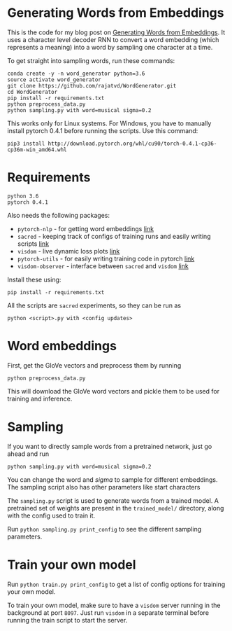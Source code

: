 # Generating Words from Embeddings
This is the code for my blog post on [Generating Words from Embeddings](https://rajatvd.github.io/Generating-Words-From-Embeddings/). It uses a character level decoder RNN to convert a word embedding (which represents a meaning) into a word by sampling one character at a time.

To get straight into sampling words, run these commands:

```
conda create -y -n word_generator python=3.6  
source activate word_generator
git clone https://github.com/rajatvd/WordGenerator.git  
cd WordGenerator  
pip install -r requirements.txt   
python preprocess_data.py  
python sampling.py with word=musical sigma=0.2
```

This works only for Linux systems. For Windows, you have to manually install pytorch 0.4.1 before running the scripts. Use this command:

`pip3 install http://download.pytorch.org/whl/cu90/torch-0.4.1-cp36-cp36m-win_amd64.whl`


# Requirements
`python 3.6`  
`pytorch 0.4.1`

Also needs the following packages:  
* `pytorch-nlp` - for getting word embeddings [link](https://github.com/PetrochukM/PyTorch-NLP)
* `sacred` - keeping track of configs of training runs and easily writing scripts [link](https://github.com/IDSIA/sacred)
* `visdom` - live dynamic loss plots [link](https://github.com/facebookresearch/visdom)
* `pytorch-utils` - for easily writing training code in pytorch [link](https://github.com/rajatvd/PytorchUtils)
* `visdom-observer` - interface between `sacred` and `visdom` [link](https://github.com/rajatvd/VisdomObserver)

Install these using:

`pip install -r requirements.txt`

All the scripts are `sacred` experiments, so they can be run as

`python <script>.py with <config updates>`

# Word embeddings

First, get the GloVe vectors and preprocess them by running

`python preprocess_data.py`

This will download the GloVe word vectors and pickle them to be used for training and inference.

# Sampling
If you want to directly sample words from a pretrained network, just go ahead and run

`python sampling.py with word=musical sigma=0.2`

You can change the word and _sigma_ to sample for different embeddings. The sampling script also has other parameters like start characters

The `sampling.py` script is used to generate words from a trained model. A pretrained set of weights are present in the `trained_model/` directory, along with the config used to train it.

Run `python sampling.py print_config` to see the different sampling parameters.

# Train your own model
Run `python train.py print_config` to get a list of config options for training your own model.

To train your own model, make sure to have a `visdom` server running in the background at port `8097`. Just run `visdom` in a separate terminal before running the train script to start the server.






